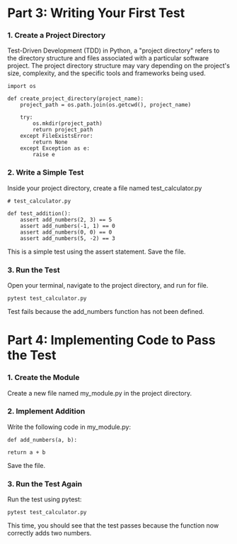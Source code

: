 # Part 3: Writing Your First Test

### 1. Create a Project Directory
Test-Driven Development (TDD) in Python, a "project directory" refers to the directory structure and files associated with a particular software project. The project directory structure may vary depending on the project's size, complexity, and the specific tools and frameworks being used.

```
import os

def create_project_directory(project_name):
    project_path = os.path.join(os.getcwd(), project_name)

    try:
        os.mkdir(project_path)
        return project_path
    except FileExistsError:
        return None
    except Exception as e:
        raise e

``````


### 2. Write a Simple Test
Inside your project directory, create a file named test_calculator.py
```
# test_calculator.py

def test_addition():
    assert add_numbers(2, 3) == 5
    assert add_numbers(-1, 1) == 0
    assert add_numbers(0, 0) == 0
    assert add_numbers(5, -2) == 3

```
This is a simple test using the assert statement. Save the file.

### 3. Run the Test

Open your terminal, navigate to the project directory, and run for file.

```
pytest test_calculator.py

```
Test fails because the add_numbers function has not been defined.

# Part 4: Implementing Code to Pass the Test

### 1. Create the Module

Create a new file named my_module.py in the project directory.

### 2. Implement Addition

Write the following code in my_module.py:

```
def add_numbers(a, b):

return a + b
```
Save the file.

### 3. Run the Test Again

Run the test using pytest:
```
pytest test_calculator.py

```
This time, you should see that the test passes because the function now correctly adds two numbers.